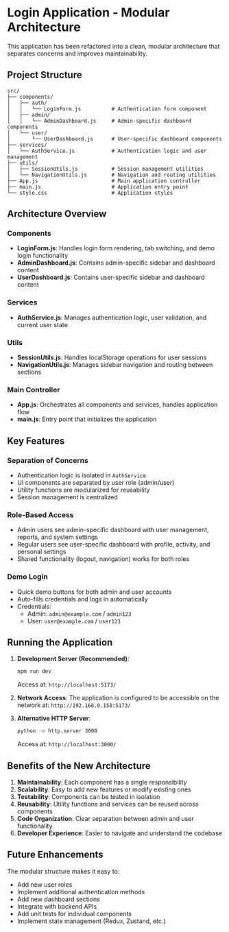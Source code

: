# Login Application - Modular Architecture

This application has been refactored into a clean, modular architecture that separates concerns and improves maintainability.

## Project Structure

```
src/
├── components/
│   ├── auth/
│   │   └── LoginForm.js          # Authentication form component
│   ├── admin/
│   │   └── AdminDashboard.js     # Admin-specific dashboard components
│   └── user/
│       └── UserDashboard.js      # User-specific dashboard components
├── services/
│   └── AuthService.js            # Authentication logic and user management
├── utils/
│   ├── SessionUtils.js           # Session management utilities
│   └── NavigationUtils.js        # Navigation and routing utilities
├── App.js                        # Main application controller
├── main.js                       # Application entry point
└── style.css                     # Application styles
```

## Architecture Overview

### Components
- **LoginForm.js**: Handles login form rendering, tab switching, and demo login functionality
- **AdminDashboard.js**: Contains admin-specific sidebar and dashboard content
- **UserDashboard.js**: Contains user-specific sidebar and dashboard content

### Services
- **AuthService.js**: Manages authentication logic, user validation, and current user state

### Utils
- **SessionUtils.js**: Handles localStorage operations for user sessions
- **NavigationUtils.js**: Manages sidebar navigation and routing between sections

### Main Controller
- **App.js**: Orchestrates all components and services, handles application flow
- **main.js**: Entry point that initializes the application

## Key Features

### Separation of Concerns
- Authentication logic is isolated in `AuthService`
- UI components are separated by user role (admin/user)
- Utility functions are modularized for reusability
- Session management is centralized

### Role-Based Access
- Admin users see admin-specific dashboard with user management, reports, and system settings
- Regular users see user-specific dashboard with profile, activity, and personal settings
- Shared functionality (logout, navigation) works for both roles

### Demo Login
- Quick demo buttons for both admin and user accounts
- Auto-fills credentials and logs in automatically
- Credentials:
  - Admin: `admin@example.com` / `admin123`
  - User: `user@example.com` / `user123`

## Running the Application

1. **Development Server (Recommended)**:
   ```bash
   npm run dev
   ```
   Access at: `http://localhost:5173/`

2. **Network Access**:
   The application is configured to be accessible on the network at:
   `http://192.168.0.158:5173/`

3. **Alternative HTTP Server**:
   ```bash
   python -m http.server 3000
   ```
   Access at: `http://localhost:3000/`

## Benefits of the New Architecture

1. **Maintainability**: Each component has a single responsibility
2. **Scalability**: Easy to add new features or modify existing ones
3. **Testability**: Components can be tested in isolation
4. **Reusability**: Utility functions and services can be reused across components
5. **Code Organization**: Clear separation between admin and user functionality
6. **Developer Experience**: Easier to navigate and understand the codebase

## Future Enhancements

The modular structure makes it easy to:
- Add new user roles
- Implement additional authentication methods
- Add new dashboard sections
- Integrate with backend APIs
- Add unit tests for individual components
- Implement state management (Redux, Zustand, etc.)
